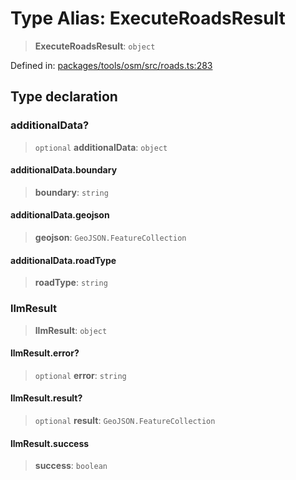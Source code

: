 # Type Alias: ExecuteRoadsResult

> **ExecuteRoadsResult**: `object`

Defined in: [packages/tools/osm/src/roads.ts:283](https://github.com/GeoDaCenter/openassistant/blob/37d127dc7a76d6b5cf9de906c055e4c904e3dfed/packages/tools/osm/src/roads.ts#L283)

## Type declaration

### additionalData?

> `optional` **additionalData**: `object`

#### additionalData.boundary

> **boundary**: `string`

#### additionalData.geojson

> **geojson**: `GeoJSON.FeatureCollection`

#### additionalData.roadType

> **roadType**: `string`

### llmResult

> **llmResult**: `object`

#### llmResult.error?

> `optional` **error**: `string`

#### llmResult.result?

> `optional` **result**: `GeoJSON.FeatureCollection`

#### llmResult.success

> **success**: `boolean`
